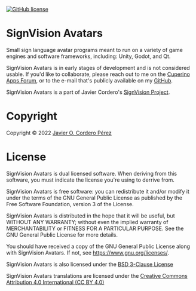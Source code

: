[![GitHub license](https://img.shields.io/badge/license-GPL2-blue.svg)](https://raw.githubusercontent.com/Cuperino/SignVision-Avatars/main/LICENSES/GPL-3.0-only.txt)

SignVision Avatars
=========

Small sign language avatar programs meant to run on a variety of game engines and software frameworks, including: Unity, Godot, and Qt.

SignVision Avatars is in early stages of development and is not considered usable. If you'd like to collaborate, please reach out to me on the [Cuperino Apps Forum](https://forum.cuperino.com), or to the e-mail that's publicly available on my [GitHub](https://github.com/Cuperino/).

SignVision Avatars is a part of Javier Cordero's [SignVision Project](http://signvision.org).

# Copyright
Copyright © 2022 [Javier O. Cordero Pérez](https://javiercordero.info)

# License
SignVision Avatars is dual licensed software. When deriving from this software, you must indicate the license you're using to derrive from.

SignVision Avatars is free software: you can redistribute it and/or modify
it under the terms of the GNU General Public License as published by
the Free Software Foundation, version 3 of the License.

SignVision Avatars is distributed in the hope that it will be useful,
but WITHOUT ANY WARRANTY; without even the implied warranty of
MERCHANTABILITY or FITNESS FOR A PARTICULAR PURPOSE.  See the
GNU General Public License for more details.

You should have received a copy of the GNU General Public License
along with SignVision Avatars.  If not, see <https://www.gnu.org/licenses/>.

SignVision Avatars is also licensed under the [BSD 3-Clause License](https://creativecommons.org/licenses/by/4.0/)

SignVision Avatars translations are licensed under the [Creative Commons Attribution 4.0 International (CC BY 4.0)](https://creativecommons.org/licenses/by/4.0/)
